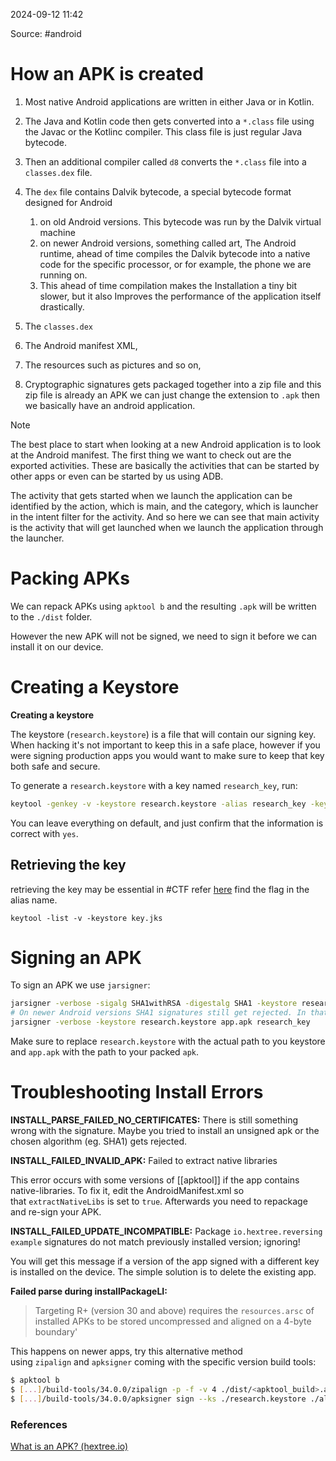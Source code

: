 
2024-09-12 11:42

Source: #android 
# How an APK is created

1. Most native Android applications are written in either Java or in Kotlin. 
2. The Java and Kotlin code then gets converted into a `*.class` file using the Javac or the Kotlinc compiler. This class file is just regular Java bytecode.
3. Then an additional compiler called `d8` converts the `*.class` file into a `classes.dex` file.
4. The `dex` file contains Dalvik bytecode, a special bytecode format designed for Android 
	1. on old Android versions. This bytecode was run by the Dalvik virtual machine 
	2. on newer Android versions, something called art, The Android runtime, ahead of time compiles the Dalvik bytecode into a native code for the specific processor, or for example, the phone we are running on. 
	3. This ahead of time compilation makes the Installation a tiny bit slower, but it also Improves the performance of the application itself drastically. 

1. The `classes.dex` 
2. The Android manifest XML,
3. The resources such as pictures and so on, 
4. Cryptographic signatures
gets packaged together into a zip file and this zip file is already an APK we can just change the extension to `.apk` then we basically have an android application.  

> [!NOTE]
> The best place to start when looking at a new Android application is to look at the Android manifest.
> The first thing we want to check out are the exported activities. These are basically the activities that can be started by other apps or even can be started by us using ADB.

The activity that gets started when we launch the application can be identified by the action, which is main, and the category, which is launcher in the intent filter for the activity. 
And so here we can see that main activity is the activity that will get launched when we launch the application through the launcher. 
# Packing APKs

We can repack APKs using `apktool b` and the resulting `.apk` will be written to the `./dist` folder.

However the new APK will not be signed, we need to sign it before we can install it on our device.
# Creating a Keystore

**Creating a keystore**

The keystore (`research.keystore`) is a file that will contain our signing key. When hacking it's not important to keep this in a safe place, however if you were signing production apps you would want to make sure to keep that key both safe and secure.

To generate a `research.keystore` with a key named `research_key`, run:

```sh
keytool -genkey -v -keystore research.keystore -alias research_key -keyalg RSA -keysize 2048 -validity 10000
```

You can leave everything on default, and just confirm that the information is correct with `yes`.

## Retrieving the key 

retrieving the key may be essential in #CTF refer [here](https://stackoverflow.com/questions/28034899/how-to-retrieve-key-alias-and-key-password-for-signed-apk-in-android-studiomigr/28051161#28051161)
find the flag in the alias name.  
```
keytool -list -v -keystore key.jks
```
# Signing an APK

To sign an APK we use `jarsigner`:

```sh
jarsigner -verbose -sigalg SHA1withRSA -digestalg SHA1 -keystore research.keystore app.apk research_key
# On newer Android versions SHA1 signatures still get rejected. In that case simply use the default algorithms
jarsigner -verbose -keystore research.keystore app.apk research_key
```

Make sure to replace `research.keystore` with the actual path to you keystore and `app.apk` with the path to your packed `apk`.

# Troubleshooting Install Errors


**INSTALL_PARSE_FAILED_NO_CERTIFICATES:** There is still something wrong with the signature. Maybe you tried to install an unsigned apk or the chosen algorithm (eg. SHA1) gets rejected.

**INSTALL_FAILED_INVALID_APK:** Failed to extract native libraries

This error occurs with some versions of [[apktool]] if the app contains native-libraries. To fix it, edit the AndroidManifest.xml so that `extractNativeLibs` is set to `true`. Afterwards you need to repackage and re-sign your APK.

**INSTALL_FAILED_UPDATE_INCOMPATIBLE:** Package `io.hextree.reversingexample` signatures do not match previously installed version; ignoring!

You will get this message if a version of the app signed with a different key is installed on the device. The simple solution is to delete the existing app. 

**Failed parse during installPackageLI:**

> Targeting R+ (version 30 and above) requires the `resources.arsc` of installed APKs to be stored uncompressed and aligned on a 4-byte boundary'

This happens on newer apps, try this alternative method using `zipalign` and `apksigner` coming with the specific version build tools:

```bash
$ apktool b
$ [...]/build-tools/34.0.0/zipalign -p -f -v 4 ./dist/<apktool_build>.apk aligned.apk
$ [...]/build-tools/34.0.0/apksigner sign --ks ./research.keystore ./aligned.apk
```

### References
[What is an APK? (hextree.io)](https://app.hextree.io/courses/reverse-android-apps/working-with-apks-and-apktool)
